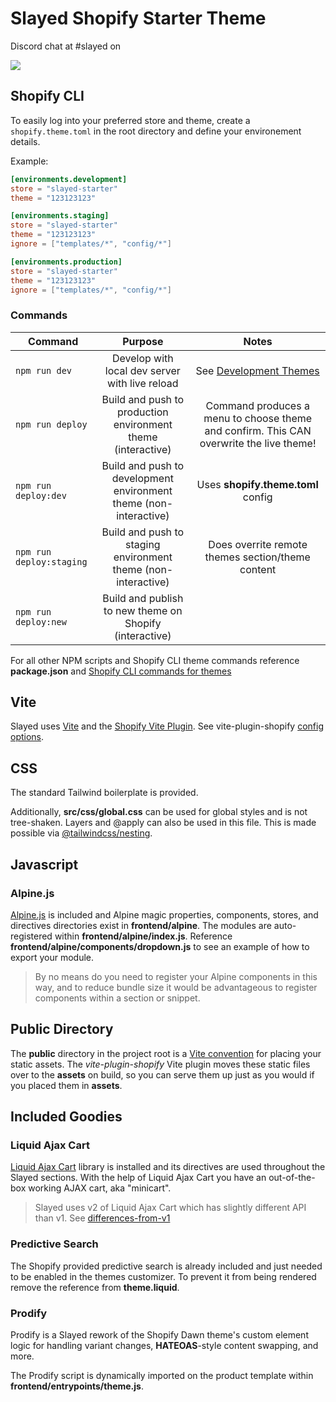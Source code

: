 # Slayed Shopify Starter Theme

Discord chat at #slayed on 

[![](https://dcbadge.vercel.app/api/server/shopify-developers-597504637167468564)](https://discord.gg/shopify-developers-597504637167468564)

## Shopify CLI

To easily log into your preferred store and theme, create a `shopify.theme.toml` in the root directory and define your environement details.

Example:

```toml
[environments.development]
store = "slayed-starter"
theme = "123123123"

[environments.staging]
store = "slayed-starter"
theme = "123123123"
ignore = ["templates/*", "config/*"]

[environments.production]
store = "slayed-starter"
theme = "123123123"
ignore = ["templates/*", "config/*"]
```

### Commands

| Command       | Purpose           | Notes  |
| ------------- |:-------------:| :-----:|
| `npm run dev`   | Develop with local dev server with live reload| See [Development Themes](https://shopify.dev/docs/themes/tools/cli#development-themes) |
| `npm run deploy`     | Build and push to production environment theme (interactive)      | Command produces a menu to choose theme and confirm. This CAN overwrite the live theme! |
| `npm run deploy:dev` | Build and push to development environment theme (non-interactive)     | Uses **shopify.theme.toml** config |
| `npm run deploy:staging` | Build and push to staging environment theme (non-interactive)  | Does overrite remote themes section/theme content |
| `npm run deploy:new` | Build and publish to new theme on Shopify (interactive) |     |

For all other NPM scripts and Shopify CLI theme commands reference **package.json** and [Shopify CLI commands for themes](https://shopify.dev/docs/themes/tools/cli/commands)

## Vite
Slayed uses [Vite](https://vitejs.dev/) and the [Shopify Vite Plugin](https://github.com/barrel/shopify-vite). See vite-plugin-shopify [config options](https://github.com/barrel/shopify-vite/tree/main/packages/vite-plugin-shopify#usage).

## CSS

The standard Tailwind boilerplate is provided.

Additionally, **src/css/global.css** can be used for global styles and is not tree-shaken. Layers and @apply can also be used in this file. This is made possible via [@tailwindcss/nesting](https://www.npmjs.com/package/@tailwindcss/nesting).

## Javascript

### Alpine.js
[Alpine.js](https://alpinejs.dev/start-here) is included and Alpine magic properties, components, stores, and directives directories exist in **frontend/alpine**. The modules are auto-registered within **frontend/alpine/index.js**. Reference **frontend/alpine/components/dropdown.js** to see an example of how to export your module.

> By no means do you need to register your Alpine components in this way, and to reduce bundle size it would be advantageous to register components within a section or snippet.

## Public Directory
The **public** directory in the project root is a [Vite convention](https://vitejs.dev/guide/assets.html#the-public-directory) for placing your static assets. The *vite-plugin-shopify* Vite plugin moves these static files over to the **assets** on build, so you can serve them up just as you would if you placed them in **assets**. 

## Included Goodies

### Liquid Ajax Cart
[Liquid Ajax Cart]() library is installed and its directives are used throughout the Slayed sections. With the help of Liquid Ajax Cart you have an out-of-the-box working AJAX cart, aka "minicart".

> Slayed uses v2 of Liquid Ajax Cart which has slightly different API than v1. See [differences-from-v1](https://liquid-ajax-cart.js.org/v2/differences-from-v1/)

### Predictive Search
The Shopify provided predictive search is already included and just needed to be enabled in the themes customizer. To prevent it from being rendered remove the reference from **theme.liquid**.

### Prodify
Prodify is a Slayed rework of the Shopify Dawn theme's custom element logic for handling variant changes, **HATEOAS**-style content swapping, and more.

The Prodify script is dynamically imported on the product template within **frontend/entrypoints/theme.js**.